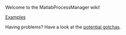 Welcome to the MatlabProcessManager wiki!

[Examples](https://github.com/brian-lau/MatlabProcessManager/wiki/Examples)

Having problems? Have a look at the [potential gotchas](https://github.com/brian-lau/MatlabProcessManager/wiki/Potential-gotchas).
